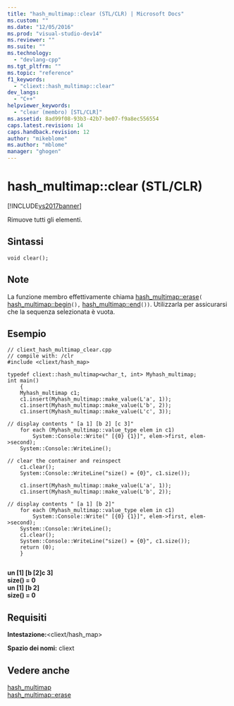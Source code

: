 ```yaml
---
title: "hash_multimap::clear (STL/CLR) | Microsoft Docs"
ms.custom: ""
ms.date: "12/05/2016"
ms.prod: "visual-studio-dev14"
ms.reviewer: ""
ms.suite: ""
ms.technology: 
  - "devlang-cpp"
ms.tgt_pltfrm: ""
ms.topic: "reference"
f1_keywords: 
  - "cliext::hash_multimap::clear"
dev_langs: 
  - "C++"
helpviewer_keywords: 
  - "clear (membro) [STL/CLR]"
ms.assetid: 8ad99f08-93b3-42b7-be07-f9a8ec556554
caps.latest.revision: 14
caps.handback.revision: 12
author: "mikeblome"
ms.author: "mblome"
manager: "ghogen"
---
```

# hash_multimap::clear (STL/CLR)
[!INCLUDE[vs2017banner](../assembler/inline/includes/vs2017banner.md)]

Rimuove tutti gli elementi.  
  
## Sintassi  
  
```  
void clear();  
```  
  
## Note  
 La funzione membro effettivamente chiama [hash\_multimap::erase](../dotnet/hash-multimap-erase-stl-clr.md)`(` [hash\_multimap::begin](../dotnet/hash-multimap-begin-stl-clr.md)`(),` [hash\_multimap::end](../dotnet/hash-multimap-end-stl-clr.md)`())`.  Utilizzarla per assicurarsi che la sequenza selezionata è vuota.  
  
## Esempio  
  
```  
// cliext_hash_multimap_clear.cpp   
// compile with: /clr   
#include <cliext/hash_map>   
  
typedef cliext::hash_multimap<wchar_t, int> Myhash_multimap;   
int main()   
    {   
    Myhash_multimap c1;   
    c1.insert(Myhash_multimap::make_value(L'a', 1));   
    c1.insert(Myhash_multimap::make_value(L'b', 2));   
    c1.insert(Myhash_multimap::make_value(L'c', 3));   
  
// display contents " [a 1] [b 2] [c 3]"   
    for each (Myhash_multimap::value_type elem in c1)   
        System::Console::Write(" [{0} {1}]", elem->first, elem->second);   
    System::Console::WriteLine();   
  
// clear the container and reinspect   
    c1.clear();   
    System::Console::WriteLine("size() = {0}", c1.size());   
  
    c1.insert(Myhash_multimap::make_value(L'a', 1));   
    c1.insert(Myhash_multimap::make_value(L'b', 2));   
  
// display contents " [a 1] [b 2]"   
    for each (Myhash_multimap::value_type elem in c1)   
        System::Console::Write(" [{0} {1}]", elem->first, elem->second);   
    System::Console::WriteLine();   
    c1.clear();   
    System::Console::WriteLine("size() = {0}", c1.size());   
    return (0);   
    }  
  
```  
  
  **un \[1\] \[b \[2\]c 3\]**  
**size\(\) \= 0**  
 **un \[1\] \[b 2\]**  
**size\(\) \= 0**   
## Requisiti  
 **Intestazione:**\<cliext\/hash\_map\>  
  
 **Spazio dei nomi:** cliext  
  
## Vedere anche  
 [hash\_multimap](../dotnet/hash-multimap-stl-clr.md)   
 [hash\_multimap::erase](../dotnet/hash-multimap-erase-stl-clr.md)
